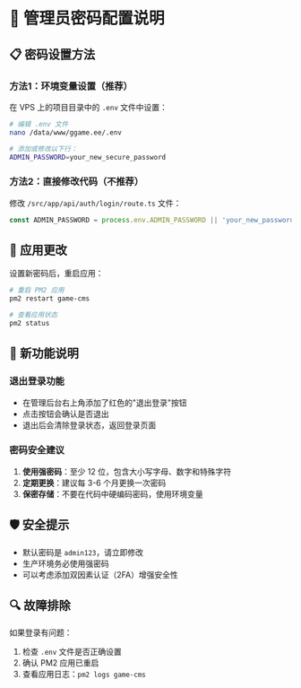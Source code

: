 # 🔐 管理员密码配置说明

## 📋 密码设置方法

### 方法1：环境变量设置（推荐）

在 VPS 上的项目目录中的 `.env` 文件中设置：

```bash
# 编辑 .env 文件
nano /data/www/ggame.ee/.env

# 添加或修改以下行：
ADMIN_PASSWORD=your_new_secure_password
```

### 方法2：直接修改代码（不推荐）

修改 `/src/app/api/auth/login/route.ts` 文件：

```typescript
const ADMIN_PASSWORD = process.env.ADMIN_PASSWORD || 'your_new_password';
```

## 🔄 应用更改

设置新密码后，重启应用：

```bash
# 重启 PM2 应用
pm2 restart game-cms

# 查看应用状态
pm2 status
```

## 🚀 新功能说明

### 退出登录功能

- 在管理后台右上角添加了红色的"退出登录"按钮
- 点击按钮会确认是否退出
- 退出后会清除登录状态，返回登录页面

### 密码安全建议

1. **使用强密码**：至少 12 位，包含大小写字母、数字和特殊字符
2. **定期更换**：建议每 3-6 个月更换一次密码
3. **保密存储**：不要在代码中硬编码密码，使用环境变量

## 🛡️ 安全提示

- 默认密码是 `admin123`，请立即修改
- 生产环境务必使用强密码
- 可以考虑添加双因素认证（2FA）增强安全性

## 🔍 故障排除

如果登录有问题：

1. 检查 `.env` 文件是否正确设置
2. 确认 PM2 应用已重启
3. 查看应用日志：`pm2 logs game-cms`